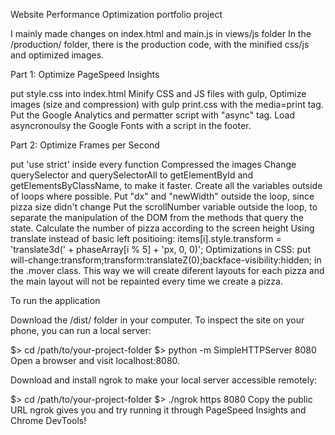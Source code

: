 Website Performance Optimization portfolio project

I mainly made changes on index.html and main.js in views/js folder
In the /production/ folder, there is the production code, with the minified css/js and optimized images.

Part 1: Optimize PageSpeed Insights

put style.css into index.html
Minify CSS and JS files with gulp,
Optimize images (size and compression) with gulp
print.css with the media=print tag.
Put the Google Analytics and permatter script with "async" tag.
Load asyncronoulsy the Google Fonts with a script in the footer.

Part 2: Optimize Frames per Second

put 'use strict' inside every function
Compressed the images
Change querySelector and querySelectorAll to getElementById and getElementsByClassName, to make it faster.
Create all the variables outside of loops where possible.
Put "dx" and "newWidth" outside the loop, since pizza size didn't change
Put the scrollNumber variable outside the loop, to separate the manipulation of the DOM from the methods that query the state. 
Calculate the number of pizza according to the screen height
Using translate instead of basic left positioing: items[i].style.transform = 'translate3d(' + phaseArray[i % 5] + 'px, 0, 0)';
Optimizations in CSS: put will-change:transform;transform:translateZ(0);backface-visibility:hidden; in the .mover class. This way we will create diferent layouts for each pizza and the main layout will not be repainted every time we create a pizza.


To run the application

Download the /dist/ folder in your computer.
To inspect the site on your phone, you can run a local server:

$> cd /path/to/your-project-folder
$> python -m SimpleHTTPServer 8080
Open a browser and visit localhost:8080.

Download and install ngrok to make your local server accessible remotely:

$> cd /path/to/your-project-folder
$> ./ngrok https 8080
Copy the public URL ngrok gives you and try running it through PageSpeed Insights and Chrome DevTools!





